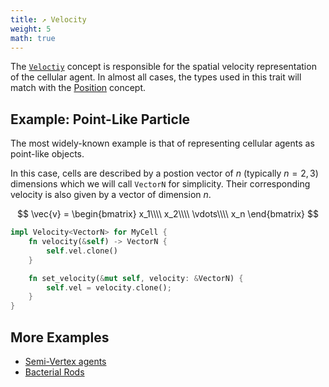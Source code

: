 ```yaml
---
title: ↗ Velocity
weight: 5
math: true
---
```


The [`Veloctiy`](/docs/cellular_raza_concepts/trait.Velocity.html) concept is responsible for the
spatial velocity representation of the cellular agent.
In almost all cases, the types used in this trait will match with the
[Position](/internals/concepts/cell/position) concept.

## Example: Point-Like Particle

The most widely-known example is that of representing cellular agents as point-like objects.

In this case, cells are described by a postion vector of $n$ (typically $n=2,3$) dimensions which
we will call `VectorN` for simplicity.
Their corresponding velocity is also given by a vector of dimension $n$.

$$
    \vec{v} = \begin{bmatrix}
        x_1\\\\
        x_2\\\\
        \vdots\\\\
        x_n
    \end{bmatrix}
$$

```rust
impl Velocity<VectorN> for MyCell {
    fn velocity(&self) -> VectorN {
        self.vel.clone()
    }

    fn set_velocity(&mut self, velocity: &VectorN) {
        self.vel = velocity.clone();
    }
}
```


## More Examples

- [Semi-Vertex agents](/showcase/semi-vertex-model)
- [Bacterial Rods](/showcase/bacterial-rods)
